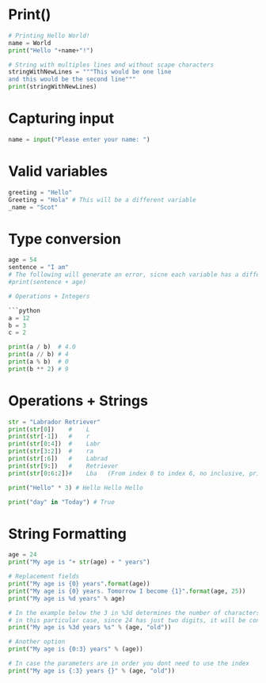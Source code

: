 # Print()

```python
# Printing Hello World!
name = World
print("Hello "+name+"!")

# String with multiples lines and without scape characters
stringWithNewLines = """This would be one line
and this would be the second line"""
print(stringWithNewLines)
```

# Capturing input

```python
name = input("Please enter your name: ")
```

# Valid variables

```python
greeting = "Hello"
Greeting = "Hola" # This will be a different variable
_name = "Scot"
```

# Type conversion

```python
age = 54
sentence = "I am"
# The following will generate an error, sicne each variable has a different datatype
#print(sentence + age)

# Operations + Integers

```python
a = 12
b = 3
c = 2

print(a / b)  # 4.0
print(a // b) # 4
print(a % b)  # 0
print(b ** 2) # 9
```

# Operations + Strings

```python
str = "Labrador Retriever"
print(str[0])    #    L
print(str[-1])   #    r
print(str[0:4])  #    Labr
print(str[3:2])  #    ra
print(str[:6])   #    Labrad
print(str[9:])   #    Retriever
print(str[0:6:2])#    Lba   (From index 0 to index 6, no inclusive, print all characters skipping 1)

print("Hello" * 3) # Hello Hello Hello

print("day" in "Today") # True
```

# String Formatting

```python
age = 24
print("My age is "+ str(age) + " years")

# Replacement fields
print("My age is {0} years".format(age))
print("My age is {0} years. Tomorrow I become {1}".format(age, 25))
print("My age is %d years" % age)

# In the example below the 3 in %3d determines the number of characters allocated for that digit
# in this particular case, since 24 has just two digits, it will be converted into " 24"
print("My age is %3d years %s" % (age, "old"))

# Another option
print("My age is {0:3} years" % (age))  

# In case the parameters are in order you dont need to use the index
print("My age is {:3} years {}" % (age, "old"))
```


